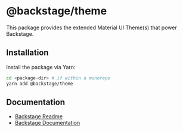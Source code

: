 # @backstage/theme

This package provides the extended Material UI Theme(s) that power Backstage.

## Installation

Install the package via Yarn:

```sh
cd <package-dir> # if within a monorepo
yarn add @backstage/theme
```

## Documentation

- [Backstage Readme](https://github.com/backstage/backstage/blob/master/README.md)
- [Backstage Documentation](https://github.com/backstage/backstage/blob/master/docs/README.md)
